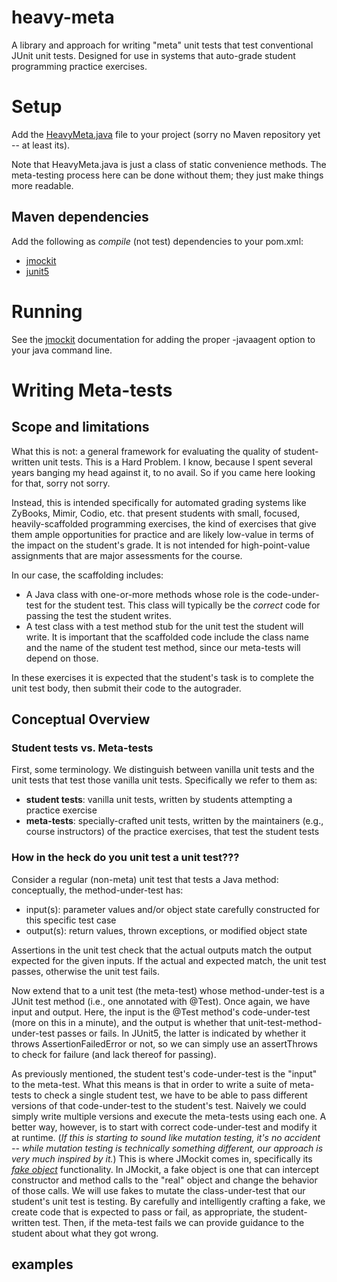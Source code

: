 # heavy-meta
A library and approach for writing "meta" unit tests that test conventional JUnit unit tests. Designed for use in systems that auto-grade student programming practice exercises.

# Setup

Add the [HeavyMeta.java](https://github.com/lewisb42/heavy-meta/blob/main/src/main/java/org/doubleoops/heavymeta/HeavyMeta.java) file to your project (sorry no Maven repository yet -- at least its).

Note that HeavyMeta.java is just a class of static convenience methods. The meta-testing process here can be done without them; they just make things more readable.

## Maven dependencies

Add the following as *compile* (not test) dependencies to your pom.xml:

- [jmockit](https://mvnrepository.com/artifact/org.jmockit/jmockit)
- [junit5](https://mvnrepository.com/artifact/org.junit.jupiter/junit-jupiter)

# Running
See the [jmockit](https://jmockit.github.io/tutorial/Introduction.html#runningTests) documentation for adding the proper -javaagent option to your java command line.

# Writing Meta-tests

## Scope and limitations

What this is not: a general framework for evaluating the quality of student-written unit tests. This is a Hard Problem. I know, because I spent several years banging my head against it, to no avail. So if you came here looking for that, sorry not sorry.

Instead, this is intended specifically for automated grading systems like ZyBooks, Mimir, Codio, etc. that present students with small, focused, heavily-scaffolded programming exercises, the kind of exercises that give them ample opportunities for practice and are likely low-value in terms of the impact on the student's grade. It is not intended for high-point-value assignments that are major assessments for the course.

In our case, the scaffolding includes:

- A Java class with one-or-more methods whose role is the code-under-test for the student test. This class will typically be the *correct* code for passing the test the student writes.
- A test class with a test method stub for the unit test the student will write. It is important that the scaffolded code include the class name and the name of the student test method, since our meta-tests will depend on those.

In these exercises it is expected that the student's task is to complete the unit test body, then submit their code to the autograder.

## Conceptual Overview

### Student tests vs. Meta-tests

First, some terminology. We distinguish between vanilla unit tests and the unit tests that test those vanilla unit tests. Specifically we refer to them as:
- **student tests**: vanilla unit tests, written by students attempting a practice exercise
- **meta-tests**: specially-crafted unit tests, written by the maintainers (e.g., course instructors) of the practice exercises, that test the student tests

### How in the heck do you unit test a unit test???

Consider a regular (non-meta) unit test that tests a Java method: conceptually, the method-under-test has:

- input(s): parameter values and/or object state carefully constructed for this specific test case
- output(s): return values, thrown exceptions, or modified object state

Assertions in the unit test check that the actual outputs match the output expected for the given inputs. If the actual and expected match, the unit test passes, otherwise the unit test fails.

Now extend that to a unit test (the meta-test) whose method-under-test is a JUnit test method (i.e., one annotated with @Test). Once again, we have input and output. Here, the input is the @Test method's code-under-test (more on this in a minute), and the output is whether that unit-test-method-under-test passes or fails. In JUnit5, the latter is indicated by whether it throws AssertionFailedError or not, so we can simply use an assertThrows to check for failure (and lack thereof for passing).

As previously mentioned, the student test's code-under-test is the "input" to the meta-test. What this means is that in order to write a suite of meta-tests to check a single student test, we have to be able to pass different versions of that code-under-test to the student's test. Naively we could simply write multiple versions and execute the meta-tests using each one. A better way, however, is to start with correct code-under-test and modify it at runtime. (*If this is starting to sound like mutation testing, it's no accident -- while mutation testing is technically something different, our approach is very much inspired by it.*) This is where JMockit comes in, specifically its [*fake object*](https://jmockit.github.io/tutorial/Faking.html) functionality. In JMockit, a fake object is one that can intercept constructor and method calls to the "real" object and change the behavior of those calls. We will use fakes to mutate the class-under-test that our student's unit test is testing. By carefully and intelligently crafting a fake, we create code that is expected to pass or fail, as appropriate, the student-written test. Then, if the meta-test fails we can provide guidance to the student about what they got wrong.

## examples
